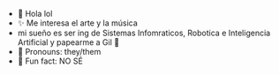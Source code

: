 - 👋 Hola lol
- ✨ Me interesa el arte y la música
- mi sueño es ser ing de Sistemas Infomraticos, Robotica e Inteligencia Artificial y papearme a Gil 🙏
- 🤖 Pronouns: they/them
- 🎡 Fun fact: NO SÉ

<!---
HeyBonn/HeyBonn is a ✨ special ✨ repository because its `README.md` (this file) appears on your GitHub profile.
You can click the Preview link to take a look at your changes.
--->
